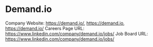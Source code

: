 # Demand.io

Company Website: https://demand.io/, https://demand.io, https://demand.io/
Careers Page URL: https://www.linkedin.com/company/demand.io/jobs/
Job Board URL: https://www.linkedin.com/company/demand.io/jobs/
